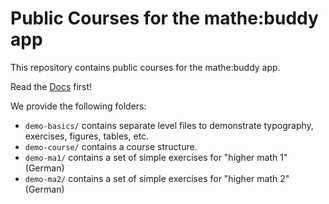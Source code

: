 # Public Courses for the mathe:buddy app

This repository contains public courses for the mathe:buddy app.

Read the [Docs](https://app.f07-its.fh-koeln.de) first!

We provide the following folders:

- `demo-basics/` contains separate level files to demonstrate typography, exercises, figures, tables, etc.
- `demo-course/` contains a course structure.
- `demo-ma1/` contains a set of simple exercises for "higher math 1" (German)
- `demo-ma2/` contains a set of simple exercises for "higher math 2" (German)
